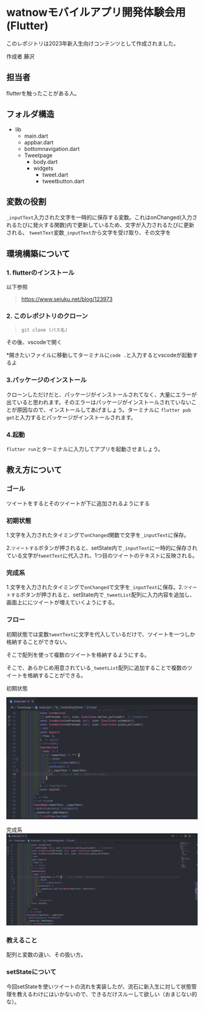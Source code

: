 # watnowモバイルアプリ開発体験会用(Flutter)

このレポジトリは2023年新入生向けコンテンツとして作成されました。

作成者 藤沢

## 担当者

flutterを触ったことがある人。

## フォルダ構造

- lib
  - main.dart
  - appbar.dart
  - bottomnavigation.dart
  - Tweetpage
    - body.dart
    - widgets
      - tweet.dart
      - tweetbutton.dart

## 変数の役割

`_inputText`入力された文字を一時的に保存する変数。これはonChanged(入力されるたびに発火する関数)内で更新しているため、文字が入力されるたびに更新される。
`tweetText`変数`_inputText`から文字を受け取り、その文字を

## 環境構築について

### 1. flutterのインストール

以下参照

> https://www.sejuku.net/blog/123973

### 2. このレポジトリのクローン

> `git clone (パス名)`

その後、vscodeで開く

\*開きたいファイルに移動してターミナルに`code .`と入力するとvscodeが起動するよ

### 3.パッケージのインストール

クローンしただけだと、パッケージがインストールされてなく、大量にエラーが出ていると思われます。そのエラーはパッケージがインストールされていないことが原因なので、インストールしてあげましょう。ターミナルに `flutter pub get`と入力するとパッケージがインストールされます。

### 4.起動

`flutter run`とターミナルに入力してアプリを起動させましょう。

## 教え方について

### ゴール

ツイートをするとそのツイートが下に追加されるようにする

### 初期状態

1.文字を入力されたタイミングで`onChanged`関数で文字を`_inputText`に保存。

2.`ツイートする`ボタンが押されると、setState内で`_inputText`に一時的に保存されている文字が`tweetText`に代入され、1つ目のツイートのテキストに反映される。

### 完成系

1.文字を入力されたタイミングで`onChanged`で文字を`_inputText`に保存。2.`ツイートする`ボタンが押されると、setState内で`_tweetList`配列に入力内容を追加し、画面上ににツイートが増えていくようにする。

### フロー

初期状態では変数`tweetText`に文字を代入しているだけで、ツイートを一つしか格納することができない。

そこで配列を使って複数のツイートを格納するようにする。

そこで、あらかじめ用意されている`_tweetList`配列に追加することで複数のツイートを格納することができる。

初期状態

![](assets/初期状態.png)

完成系
![](assets/完成系.png)

### 教えること

配列と変数の違い、その扱い方。

### setStateについて

今回setStateを使いツイートの流れを実装したが、流石に新入生に対して状態管理を教えるわけにはいかないので、できるだけスルーして欲しい（おまじない的な）。
